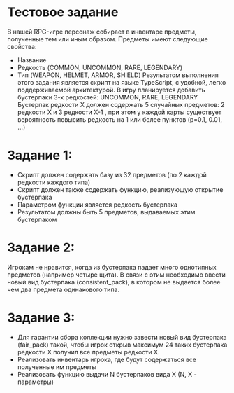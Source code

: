 # Тестовое задание
В нашей RPG-игре персонаж собирает в инвентаре предметы, полученные тем или иным образом.
Предметы имеют следующие свойства:
* Название
* Редкость (COMMON, UNCOMMON, RARE, LEGENDARY)
* Тип (WEAPON, HELMET, ARMOR, SHIELD)
Результатом выполнения этого задания является скрипт на языке TypeScript, с удобной, легко поддерживаемой архитектурой.
В игру планируется добавить бустерпаки 3-х редкостей: UNCOMMON, RARE, LEGENDARY Бустерпак редкости X должен содержать 5 случайных предметов: 2 редкости X и 3 редкости X-1 , при этом у каждой карты существует вероятность повысить редкость на 1 или более пунктов (p=0.1, 0.01, ...)
# Задание 1:
* Скрипт должен содержать базу из 32 предметов (по 2 каждой редкости каждого типа)
* Скрипт должен также содержать функцию, реализующую открытие бустерпака
* Параметром функции является редкость бустерпака
* Результатом должны быть 5 предметов, выдаваемых этим бустерпаком
# Задание 2:
Игрокам не нравится, когда из бустерпака падает много однотипных предметов (например четыре щита). В связи с этим необходимо ввести новый вид бустерпака (consistent_pack), в котором не выдается более чем два предмета одинакового типа.
# Задание 3:
* Для гарантии сбора коллекции нужно завести новый вид бустерпака (fair_pack) такой, чтобы игрок открыв максимум 24 таких бустерпака редкости X получил все предметы редкости X.
* Реализовать инвентарь игрока, где будут содержаться все полученные им предметы
* Реализовать функцию выдачи N бустерпаков вида X (N, X - параметры)
